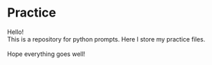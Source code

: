 # Practice
Hello! <br>
This is a repository for python prompts. Here I store my practice files. <br><br>
Hope everything goes well!